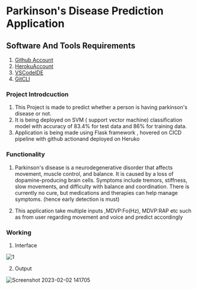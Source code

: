 # Parkinson's Disease Prediction Application

## Software And Tools Requirements

1. [Github Account](https://github.com)
2. [HerokuAccount](https://heroku.com)
3. [VSCodeIDE](https://code.visualstudio.com/)
4. [GitCLI](https://git-scm.com/book/en/v2/Getting-Started-The-Command-Line)

### Project Introdcuction 

1. This Project is made to predict whether a person is having parkinson's disease or not.
2. It is being deployed on  SVM ( support vector machine) classification model with accuracy of 83.4% for test data and 86% for training data.
3. Application is being made using Flask framework , hovered on CICD pipeline with github actionand deployed on Heruko

### Functionality

1. Parkinson's disease is a neurodegenerative disorder that affects movement, muscle control, and balance. It is caused by a loss of dopamine-producing brain cells. Symptoms include tremors, stiffness, slow movements, and difficulty with balance and coordination. There is currently no cure, but medications and therapies can help manage symptoms. (hence early detection is must)

2. This application take multiple inputs ,MDVP:Fo(Hz), MDVP:RAP etc such as  from user regarding movement and voice and predict accordingly

### Working

1. Interface

![1](https://user-images.githubusercontent.com/86300718/215318620-33bd1187-e2c1-4520-ba89-0796b0c19eaf.png)

2. Output

![Screenshot 2023-02-02 141705](https://user-images.githubusercontent.com/86300718/216275369-f9b2a876-1ceb-4e88-bb48-6ffaab407ea5.png)



